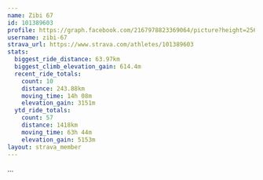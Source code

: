 ```yaml
---
name: Zibi 67
id: 101389603
profile: https://graph.facebook.com/2167978823369064/picture?height=256&width=256
username: zibi-67
strava_url: https://www.strava.com/athletes/101389603
stats:
  biggest_ride_distance: 63.97km
  biggest_climb_elevation_gain: 614.4m
  recent_ride_totals:
    count: 10
    distance: 243.88km
    moving_time: 14h 08m
    elevation_gain: 3151m
  ytd_ride_totals:
    count: 57
    distance: 1418km
    moving_time: 63h 44m
    elevation_gain: 5153m
layout: strava_member
--- 
```

...
